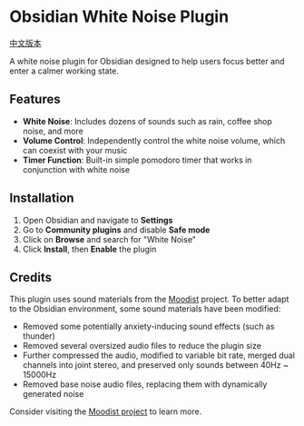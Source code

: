 # Obsidian White Noise Plugin

[中文版本](README-zh.md)

A white noise plugin for Obsidian designed to help users focus better and enter a calmer working state.

## Features

- **White Noise**: Includes dozens of sounds such as rain, coffee shop noise, and more
- **Volume Control**: Independently control the white noise volume, which can coexist with your music
- **Timer Function**: Built-in simple pomodoro timer that works in conjunction with white noise

## Installation

1. Open Obsidian and navigate to **Settings**
2. Go to **Community plugins** and disable **Safe mode**
3. Click on **Browse** and search for "White Noise"
4. Click **Install**, then **Enable** the plugin

## Credits

This plugin uses sound materials from the [Moodist](https://github.com/remvze/moodist) project. To better adapt to the Obsidian environment, some sound materials have been modified:
- Removed some potentially anxiety-inducing sound effects (such as thunder)
- Removed several oversized audio files to reduce the plugin size
- Further compressed the audio, modified to variable bit rate, merged dual channels into joint stereo, and preserved only sounds between 40Hz ~ 15000Hz
- Removed base noise audio files, replacing them with dynamically generated noise

Consider visiting the [Moodist project](https://github.com/remvze/moodist) to learn more.
